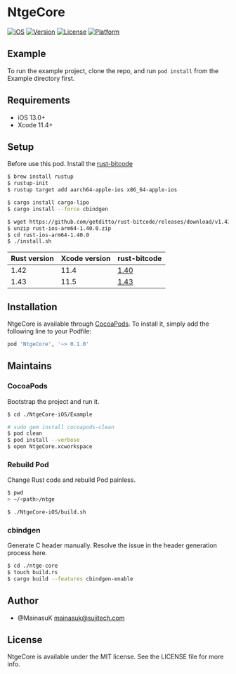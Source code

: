 # NtgeCore

[![iOS](https://github.com/DimensionDev/ntge/workflows/iOS/badge.svg)](https://github.com/DimensionDev/ntge/actions?query=workflow%3AiOS)
[![Version](https://img.shields.io/cocoapods/v/NtgeCore.svg?style=flat)](https://cocoapods.org/pods/NtgeCore)
[![License](https://img.shields.io/cocoapods/l/NtgeCore.svg?style=flat)](https://cocoapods.org/pods/NtgeCore)
[![Platform](https://img.shields.io/cocoapods/p/NtgeCore.svg?style=flat)](https://cocoapods.org/pods/NtgeCore)

## Example

To run the example project, clone the repo, and run `pod install` from the Example directory first.

## Requirements
- iOS 13.0+
- Xcode 11.4+

## Setup
Before use this pod. Install the [rust-bitcode](https://github.com/getditto/rust-bitcode) 

```zsh
$ brew install rustup
$ rustup-init
$ rustup target add aarch64-apple-ios x86_64-apple-ios

$ cargo install cargo-lipo
$ cargo install --force cbindgen

$ wget https://github.com/getditto/rust-bitcode/releases/download/v1.43.0/rust-ios-arm64-1.43.0.zip
$ unzip rust-ios-arm64-1.40.0.zip
$ cd rust-ios-arm64-1.40.0
$ ./install.sh
```

| Rust version | Xcode version  | rust-bitcode |
|:---|:---|:---|
| 1.42 | 11.4 | [1.40](https://github.com/getditto/rust-bitcode/releases/download/v1.40.0/rust-ios-arm64-1.40.0.zip) |
| 1.43 | 11.5 | [1.43](https://github.com/getditto/rust-bitcode/releases/download/v1.43.0/rust-ios-arm64-1.43.0.zip) |

## Installation

NtgeCore is available through [CocoaPods](https://cocoapods.org). To install
it, simply add the following line to your Podfile:

```ruby
pod 'NtgeCore', '~> 0.1.0'
```

## Maintains

### CocoaPods
Bootstrap the project and run it. 

```bash
$ cd ./NtgeCore-iOS/Example

# sudo gem install cocoapods-clean
$ pod clean
$ pod install --verbose
$ open NtgeCore.xcworkspace
```

### Rebuild Pod
Change Rust code and rebuild Pod painless.

```bash
$ pwd
> ~/<path>/ntge

$ ./NtgeCore-iOS/build.sh
```

### cbindgen
Generate C header manually. Resolve the issue in the header generation process here.

```bash
$ cd ./ntge-core
$ touch build.rs
$ cargo build --features cbindgen-enable
```


## Author

- @MainasuK mainasuk@sujitech.com

## License

NtgeCore is available under the MIT license. See the LICENSE file for more info.

